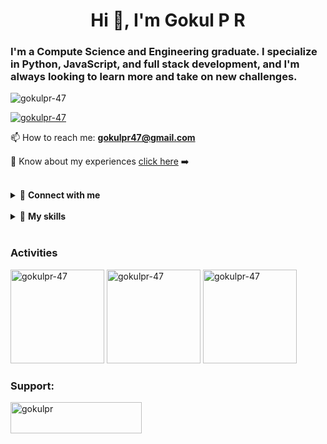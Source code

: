 <h1 align="center">Hi 👋, I'm Gokul P R</h1>
<h3 align="left">I'm a Compute Science and Engineering graduate. I specialize in Python, JavaScript, and full stack development, and I'm always looking to learn more and take on new challenges.</h3>

<p align="left"> <img src="https://komarev.com/ghpvc/?username=gokulpr-47&label=Profile%20views&color=0e75b6&style=flat" alt="gokulpr-47" /> </p>

<p align="left"> <a href="https://github.com/ryo-ma/github-profile-trophy"><img src="https://github-profile-trophy.vercel.app/?username=gokulpr-47" alt="gokulpr-47" /></a> </p>

<!-- <p align="left"> <a href="https://twitter.com/gokul_pr_47" target="blank"><img src="https://img.shields.io/twitter/follow/gokul_pr_47?logo=twitter&style=for-the-badge" alt="gokul_pr_47" /></a> </p> -->

📫 How to reach me: **gokulpr47@gmail.com**

📄 Know about my experiences [click here](https://black-hestia-35.tiiny.site) ➡️

<br/>

<details>
  <summary> 🤝 <b> Connect with me </b></summary>
  <br />
  <p align="left">
    <a href="https://twitter.com/gokul_pr_47" target="blank"><img align="center" src="https://raw.githubusercontent.com/rahuldkjain/github-profile-readme-generator/master/src/images/icons/Social/twitter.svg" alt="gokul_pr_47" height="30" width="40" /></a>
    <a href="https://linkedin.com/in/gokul-pr-744710206" target="blank"><img align="center" src="https://raw.githubusercontent.com/rahuldkjain/github-profile-readme-generator/master/src/images/icons/Social/linked-in-alt.svg" alt="gokul-pr-744710206" height="30" width="40" /></a>
    <a href="https://www.leetcode.com/https://leetcode.com/u/gokulpr/" target="blank"><img align="center" src="https://raw.githubusercontent.com/rahuldkjain/github-profile-readme-generator/master/src/images/icons/Social/leet-code.svg" alt="https://leetcode.com/u/gokulpr/" height="30" width="40" /></a>
    <a href="https://discord.gg/3698" target="blank"><img align="center" src="https://raw.githubusercontent.com/rahuldkjain/github-profile-readme-generator/master/src/images/icons/Social/discord.svg" alt="3698" height="30" width="40" /></a>
  </p>
</details>

<br/>

<details>

  <summary> 🔗 <b>My skills</b> </summary>

Programming Languages

  <p>
    <img src="https://img.shields.io/badge/C-cd0303?style=for-the-badge&logo=c&logoColor=white" />
    <img src="https://img.shields.io/badge/Python-14354C?style=for-the-badge&logo=python&logoColor=white" />
    <img src="https://img.shields.io/badge/JavaScript-323330?style=for-the-badge&logo=javascript&logoColor=F7DF1E" />
    <img src="https://img.shields.io/badge/Markdown-000000?style=for-the-badge&logo=markdown&logoColor=white" />
  </p>
  
  Frontend Development
  <p>
    <img src="https://img.shields.io/badge/React-20232A?style=for-the-badge&logo=react&logoColor=61DAFB" />
    <img src="https://img.shields.io/badge/Bootstrap-7952B3?style=for-the-badge&logo=bootstrap&logoColor=white" />
    <img src="https://img.shields.io/badge/Html5-e54c21?style=for-the-badge&logo=html5&logoColor=white" />
    <img src="https://img.shields.io/badge/Css3-214ce5?style=for-the-badge&logo=css3&logoColor=white" />
    <img src="https://img.shields.io/badge/tailwind-35bef8?style=for-the-badge&logo=tailwindcss&logoColor=white" />
  </p>

Backend Development

  <p>
    <img src="https://img.shields.io/badge/Node.js-339933?style=for-the-badge&logo=nodedotjs&logoColor=white" />
    <img src="https://img.shields.io/badge/Express.js-000000?style=for-the-badge&logo=express&logoColor=white" />
    <img src="https://img.shields.io/badge/Django-092E20?style=for-the-badge&logo=django&logoColor=green" />
  </p>

Databases

  <p>
    <img src="https://img.shields.io/badge/MongoDB-4EA94B?style=for-the-badge&logo=mongodb&logoColor=white" />
    <img src="https://img.shields.io/badge/Firebase-FF8A65?style=for-the-badge&logo=firebase&logoColor=white" />
    <img src="https://img.shields.io/badge/MySQL-005C84?style=for-the-badge&logo=mysql&logoColor=white" />
  </p>

Softwares

  <p>
    <img src="https://img.shields.io/badge/Figma-a359ff?style=for-the-badge&logo=figma&logoColor=white" />
    <img src="https://img.shields.io/badge/Postman-FF8A65?style=for-the-badge&logo=postman&logoColor=white" />
  </p>

Other

  <p>
    <img src="https://img.shields.io/badge/Git-de4c36?style=for-the-badge&logo=git&logoColor=white" />
  </p>
</details>
<br>

<h3>Activities</h3>
<p align="left">
  <img height="150" src="https://github-readme-stats.vercel.app/api/top-langs?username=gokulpr-47&show_icons=true&locale=en&layout=compact" alt="gokulpr-47" />
  <img height="150" src="https://github-readme-stats.vercel.app/api?username=gokulpr-47&show_icons=true&locale=en" alt="gokulpr-47" />
  <img height="150" src="https://github-readme-streak-stats.herokuapp.com/?user=gokulpr-47&" alt="gokulpr-47" />
</p>

<h3 align="left">Support:</h3>
<p><a href="https://www.buymeacoffee.com/gokulpr "> <img align="left" src="https://cdn.buymeacoffee.com/buttons/v2/default-yellow.png" height="50" width="210" alt="gokulpr " /></a></p><br><br>

